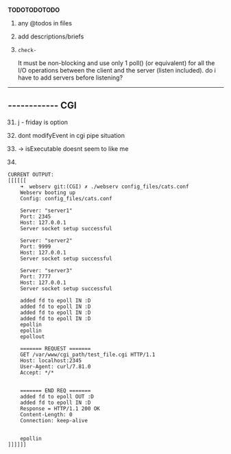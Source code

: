 

**TODOTODOTODO**

1) 
	any @todos in files

2) 
	add descriptions/briefs


12) 	check-
	It must be non-blocking and use only 1 poll() (or equivalent) for all the I/O
	operations between the client and the server (listen included).
		do i have to add servers before listening?



------------------------------
------------  CGI
------------------------------

31) j - friday is option

32) 
	dont modifyEvent in cgi pipe situation

31) 
	-> isExecutable doesnt seem to like me

30) 

	CURRENT OUTPUT: 
	[[[[[[
		➜  webserv git:(CGI) ✗ ./webserv config_files/cats.conf
		Webserv booting up
		Config: config_files/cats.conf

		Server: "server1"
		Port: 2345
		Host: 127.0.0.1 
		Server socket setup successful

		Server: "server2"
		Port: 9999
		Host: 127.0.0.1 
		Server socket setup successful

		Server: "server3"
		Port: 7777
		Host: 127.0.0.1 
		Server socket setup successful

		added fd to epoll IN :D
		added fd to epoll IN :D
		added fd to epoll IN :D
		added fd to epoll IN :D
		epollin
		epollin
		epollout

		======= REQUEST =======
		GET /var/www/cgi_path/test_file.cgi HTTP/1.1
		Host: localhost:2345
		User-Agent: curl/7.81.0
		Accept: */*


		======= END REQ =======
		added fd to epoll OUT :D
		added fd to epoll IN :D
		Response = HTTP/1.1 200 OK
		Content-Length: 0
		Connection: keep-alive


		epollin
	]]]]]]















